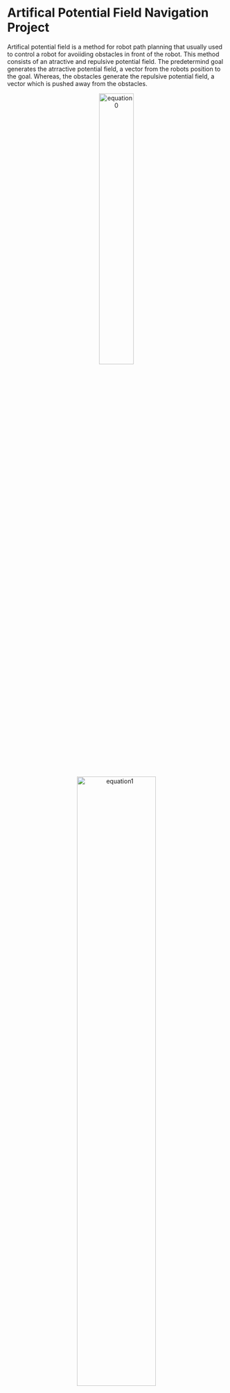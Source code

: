 # Artifical Potential Field Navigation Project

Artifical potential field is a method for robot path planning that usually used to control a robot for avoiiding obstacles in front of the robot. This method consists of an atractive and repulsive potential field. The predetermind goal generates the atrractive potential field, a vector from the robots position to the goal. Whereas, the obstacles generate the repulsive potential field, a vector which is pushed away from the obstacles.

<p align="center">
  <img src="https://github.com/user-attachments/assets/b6af4caf-566b-428c-9ec4-d60ee4d98421" alt="equation0" width="40%" />
</p>


<p align="center">
  <img src="https://github.com/user-attachments/assets/9829359f-6ab9-4a8a-8f76-0c6425cd11f9" alt="equation1" width="60%" />
</p>



In this project we simulated a differential drive robot with a Lidar sensor on Gazebo and visualizing on rviz as well.





